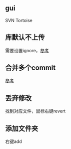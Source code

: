 ## gui
SVN Tortoise

## 库默认不上传
需要设置ignore，[参考](https://blog.csdn.net/qq_39722475/article/details/118278458)

## 合并多个commit
[参考](https://blog.csdn.net/weixin_44131922/article/details/122454579)

## 丢弃修改
找到对应文件，鼠标右键revert

## 添加文件夹
右键add
